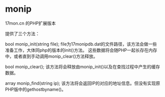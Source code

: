 monip
=====

17mon.cn 的PHP扩展版本


提供了三个方法：

bool monip_init(string file);
file为17monipdb.dat的文件路径，该方法会做一些准备工作，大体同php的版本的init()方法。
这些数据将会随PHP一起长存在内存中，或者直到手动调用monip_clear()方法释放。

bool monip_clear();
该方法将会释放由monip_init()以及在查找过程中产生的缓存数据。

array monip_find(string ip);
该方法将会返回IP的对应的地址信息。但没有实现原PHP版中的gethostbyname()。
